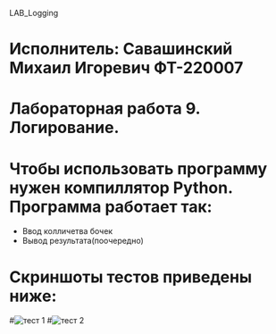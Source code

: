 LAB_Logging
# Исполнитель: Савашинский Михаил Игоревич ФТ-220007
# Лабораторная работа 9. Логирование.
# Чтобы использовать программу нужен компиллятор Python. Программа работает так:
- Ввод колличетва бочек
- Вывод результата(поочередно)
# Скриншоты тестов приведены ниже:
#![тест 1](https://github.com/misshasavvash/MikelS/assets/146664036/6cf41858-f8e8-4250-b598-475d96b1edc8)
#![тест 2](https://github.com/misshasavvash/MikelS/assets/146664036/8c6ba233-d175-424c-a252-41c59c13ef72)
